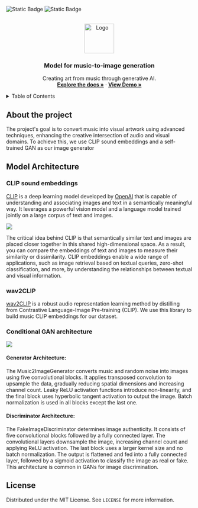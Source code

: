 ![Static Badge](https://img.shields.io/badge/CONTRIBUTORS-3-red?link=https%3A%2F%2Fgithub.com%2FSmulemun%2Fmusic-to-image%2Fgraphs%2Fcontributors)
![Static Badge](https://img.shields.io/badge/LICENSE-MIT-green?link=https%3A%2F%2Fgithub.com%2FSmulemun%2Fmusic-to-image%2Fblob%2Fmain%2FLICENSE)


<!-- PROJECT LOGO -->
<br />
<div align="center">
  <a href="https://github.com/othneildrew/Best-README-Template">
    <img src="https://static.vecteezy.com/system/resources/thumbnails/019/899/972/small/music-notes-white-free-png.png" alt="Logo" width="80" height="80">
  </a>

  <h3 align="center">Model for music-to-image generation</h3>

  <p align="center">
    Creating art from music through generative AI.
    <br />
    <a href="https://github.com/Smulemun/music-to-image"><strong>Explore the docs »</strong></a>
     ·
    <a href="https://colab.research.google.com/drive/1b6Zs4r54xRtrCWzhdewrC2Vpu5qG1wsu?usp=sharing"><strong>View Demo »</strong></a>
    <br />
  </p>
  </p>
</div>

<!-- TABLE OF CONTENTS -->
<details>
  <summary>Table of Contents</summary>
  <ol>
    <li>
      <a href="#about-the-project">About The Project</a>
    </li>
    <li>
      <a href="#model-architecture">Model Architecture</a>
      <ul>
        <li><a href="#clip-sound-embeddings">CLIP sound embeddings</a></li>
        <li><a href="#wav2clip">wav2CLIP</a></li>
        <li>
          <a href="#conditional-gan-architecture">GAN architecture</a>
          <ul>
            <li><a href="#generator-architecture">Generator Architecture</a></li>
            <li><a href="#discriminator-architecture">Discriminator Architecture</a></li>
          </ul>
        </li>
      </ul>
    </li>
     <li><a href="#license">License</a></li>
  </ol>
</details>

<!-- ABOUT -->
## About the project
The project's goal is to convert music into visual artwork using advanced techniques, enhancing the creative intersection of audio and visual domains. To achieve this, we use CLIP sound embeddings and a self-trained GAN as our image generator

<!-- MODEL -->
## Model Architecture

### CLIP sound embeddings
[CLIP](https://openai.com/research/clip) is a deep learning model developed by [OpenAI](https://openai.com/) that is capable of understanding and associating images and text in a semantically meaningful way. It leverages a powerful vision model and a language model trained jointly on a large corpus of text and images.

![](https://production-media.paperswithcode.com/methods/3d5d1009-6e3d-4570-8fd9-ee8f588003e7.png)

The critical idea behind CLIP is that semantically similar text and images are placed closer together in this shared high-dimensional space. As a result, you can compare the embeddings of text and images to measure their similarity or dissimilarity. CLIP embeddings enable a wide range of applications, such as image retrieval based on textual queries, zero-shot classification, and more, by understanding the relationships between textual and visual information.

### wav2CLIP 

[wav2CLIP](https://github.com/descriptinc/lyrebird-wav2clip) is a robust audio representation learning method by distilling from Contrastive Language-Image Pre-training (CLIP). We use this library to build music CLIP embeddings for our dataset.

### Conditional GAN architecture

![](https://miro.medium.com/v2/resize:fit:1400/1*yO9fLGCR9mOgTVWUKiYQSQ.png)

#### Generator Architecture:

The Music2ImageGenerator converts music and random noise into images using five convolutional blocks. It applies transposed convolution to upsample the data, gradually reducing spatial dimensions and increasing channel count. Leaky ReLU activation functions introduce non-linearity, and the final block uses hyperbolic tangent activation to output the image. Batch normalization is used in all blocks except the last one.

#### Discriminator Architecture:

The FakeImageDiscriminator determines image authenticity. It consists of five convolutional blocks followed by a fully connected layer. The convolutional layers downsample the image, increasing channel count and applying ReLU activation. The last block uses a larger kernel size and no batch normalization. The output is flattened and fed into a fully connected layer, followed by a sigmoid activation to classify the image as real or fake. This architecture is common in GANs for image discrimination.

<!-- LICENSE -->
## License
Distributed under the MIT License. See `LICENSE` for more information.
